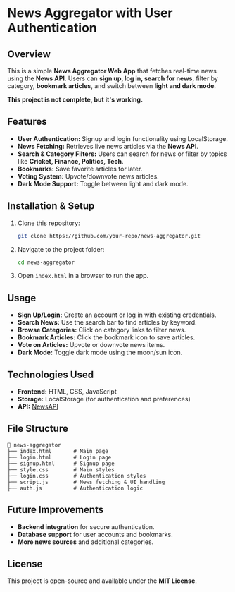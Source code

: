 # News Aggregator with User Authentication

## Overview
This is a simple **News Aggregator Web App** that fetches real-time news using the **News API**. Users can **sign up, log in, search for news**, filter by category, **bookmark articles**, and switch between **light and dark mode**.

**This project is not complete, but it's working.**

## Features
- **User Authentication:** Signup and login functionality using LocalStorage.
- **News Fetching:** Retrieves live news articles via the **News API**.
- **Search & Category Filters:** Users can search for news or filter by topics like **Cricket, Finance, Politics, Tech**.
- **Bookmarks:** Save favorite articles for later.
- **Voting System:** Upvote/downvote news articles.
- **Dark Mode Support:** Toggle between light and dark mode.

## Installation & Setup
1. Clone this repository:
   ```sh
   git clone https://github.com/your-repo/news-aggregator.git
   ```
2. Navigate to the project folder:
   ```sh
   cd news-aggregator
   ```
3. Open `index.html` in a browser to run the app.

## Usage
- **Sign Up/Login:** Create an account or log in with existing credentials.
- **Search News:** Use the search bar to find articles by keyword.
- **Browse Categories:** Click on category links to filter news.
- **Bookmark Articles:** Click the bookmark icon to save articles.
- **Vote on Articles:** Upvote or downvote news items.
- **Dark Mode:** Toggle dark mode using the moon/sun icon.

## Technologies Used
- **Frontend:** HTML, CSS, JavaScript
- **Storage:** LocalStorage (for authentication and preferences)
- **API:** [NewsAPI](https://newsapi.org/)

## File Structure
```
📂 news-aggregator
├── index.html       # Main page
├── login.html       # Login page
├── signup.html      # Signup page
├── style.css        # Main styles
├── login.css        # Authentication styles
├── script.js        # News fetching & UI handling
├── auth.js          # Authentication logic
```

## Future Improvements
- **Backend integration** for secure authentication.
- **Database support** for user accounts and bookmarks.
- **More news sources** and additional categories.

## License
This project is open-source and available under the **MIT License**.


